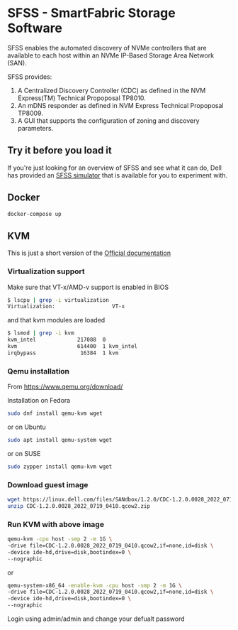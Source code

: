 # SFSS - SmartFabric Storage Software

SFSS enables the automated discovery of NVMe controllers that are available to each host within an NVMe IP-Based Storage Area Network (SAN).

SFSS provides:

1. A Centralized Discovery Controller (CDC) as defined in the NVM Express(TM) Technical Propoposal TP8010.
2. An mDNS responder as defined in NVM Express Technical Propoposal TP8009.
3. A GUI that supports the configuration of zoning and discovery parameters.

## Try it before you load it

If you're just looking for an overview of SFSS and see what it can do, Dell has provided
an [SFSS simulator](https://www.delltechnologies.com/en-us/product-demos/smartfabric-storage-software/index.htm?ref=DemoCenter__;!!NEt6yMaO-gk!WdfAXaGVUFFHMzL4v-Pj2BdinQaPpTkm1l6GZTc15AdXNgIWDPyAsi6FYuZEtJU$) that is available for you to experiment with.

## Docker

```bash
docker-compose up
```

## KVM

This is just a short version of the [Official documentation](https://www.dell.com/support/manuals/en-us/dell-emc-smartfabric-storage-software/sfss-120-user-guide/)

### Virtualization support

Make sure that VT-x/AMD-v support is enabled in BIOS

```bash
$ lscpu | grep -i virtualization
Virtualization:                  VT-x
```

and that kvm modules are loaded

```bash
$ lsmod | grep -i kvm
kvm_intel             217088  0
kvm                   614400  1 kvm_intel
irqbypass              16384  1 kvm
```

### Qemu installation

From <https://www.qemu.org/download/>

Installation on Fedora

```bash
sudo dnf install qemu-kvm wget
```

or on Ubuntu

```bash
sudo apt install qemu-system wget
```

or on SUSE

```bash
sudo zypper install qemu-kvm wget
```

### Download guest image

```bash
wget https://linux.dell.com/files/SANdbox/1.2.0/CDC-1.2.0.0028_2022_0719_0410.qcow2.zip
unzip CDC-1.2.0.0028_2022_0719_0410.qcow2.zip
```

### Run KVM with above image

```bash
qemu-kvm -cpu host -smp 2 -m 1G \
-drive file=CDC-1.2.0.0028_2022_0719_0410.qcow2,if=none,id=disk \
-device ide-hd,drive=disk,bootindex=0 \
--nographic
```

or

```bash
qemu-system-x86_64 -enable-kvm -cpu host -smp 2 -m 1G \
-drive file=CDC-1.2.0.0028_2022_0719_0410.qcow2,if=none,id=disk \
-device ide-hd,drive=disk,bootindex=0 \
--nographic
```

Login using admin/admin and change your defualt password
